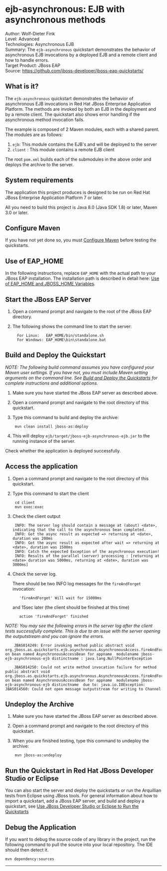 ejb-asynchronous: EJB with asynchronous methods
======================================================
Author: Wolf-Dieter Fink  
Level: Advanced  
Technologies: Asynchronous EJB  
Summary: The `ejb-asynchronous` quickstart demonstrates the behavior of asynchronous EJB invocations by a deployed EJB and a remote client and how to handle errors.  
Target Product: JBoss EAP  
Source: <https://github.com/jboss-developer/jboss-eap-quickstarts/>  

What is it?
-----------

The `ejb-asynchronous` quickstart demonstrates the behavior of asynchronous EJB invocations in Red Hat JBoss Enterprise Application Platform. The methods are invoked by both an EJB in the deployment and by a remote client. The quickstart also shows error handling if the asynchronous method invocation fails.

The example is composed of 2 Maven modules, each with a shared parent. The modules are as follows:

1. `ejb`: This module contains the EJB's and will be deployed to the server
2. `client` : This module contains a remote EJB client

The root `pom.xml` builds each of the submodules in the above order and deploys the archive to the server.


System requirements
-------------------

The application this project produces is designed to be run on Red Hat JBoss Enterprise Application Platform 7 or later. 

All you need to build this project is Java 8.0 (Java SDK 1.8) or later, Maven 3.0 or later.

 
Configure Maven
---------------

If you have not yet done so, you must [Configure Maven](https://github.com/jboss-developer/jboss-developer-shared-resources/blob/master/guides/CONFIGURE_MAVEN.md#configure-maven-to-build-and-deploy-the-quickstarts) before testing the quickstarts.


Use of EAP_HOME
---------------

In the following instructions, replace `EAP_HOME` with the actual path to your JBoss EAP installation. The installation path is described in detail here: [Use of EAP_HOME and JBOSS_HOME Variables](https://github.com/jboss-developer/jboss-developer-shared-resources/blob/master/guides/USE_OF_EAP_HOME.md#use-of-eap_home-and-jboss_home-variables).


Start the JBoss EAP Server
-------------------------

1. Open a command prompt and navigate to the root of the JBoss EAP directory.
2. The following shows the command line to start the server:

         For Linux:   EAP_HOME/bin/standalone.sh
         For Windows: EAP_HOME\bin\standalone.bat


Build and Deploy the Quickstart
-------------------------

_NOTE: The following build command assumes you have configured your Maven user settings. If you have not, you must include Maven setting arguments on the command line. See [Build and Deploy the Quickstarts](https://github.com/jboss-developer/jboss-developer-shared-resources/blob/master/guides/BUILD_AND_DEPLOY.md#build-and-deploy-the-quickstarts) for complete instructions and additional options._

1. Make sure you have started the JBoss EAP server as described above.
2. Open a command prompt and navigate to the root directory of this quickstart.
3. Type this command to build and deploy the archive:

        mvn clean install jboss-as:deploy
4. This will deploy `ejb/target/jboss-ejb-asynchronous-ejb.jar` to the running instance of the server.
 
Check whether the application is deployed successfully.


Access the application
---------------------

1. Open a command prompt and navigate to the root directory of this quickstart.
2. Type this command to start the client

        cd client
        mvn exec:exec
3. Check the client output

        INFO: The server log should contain a message at (about) <date>, indicating that the call to the asynchronous bean completed.
        INFO: Got the async result as expected => returning at <date>, duration was 200ms
        INFO: Got the async result as expected after wait => returning at <date>, duration was 1500ms
        INFO: Catch the expected Exception of the asynchronous execution!
        INFO: Results of the parallel (server) processing : [returning at <date> duration was 5000ms, returning at <date>, duration was 3000ms]

4. Check the server log. 

    There should be two INFO log messages for the `fireAndForget` invocation:

          'fireAndForget' Will wait for 15000ms

    and 15sec later (the client should be finished at this time)

          action 'fireAndForget' finished

_NOTE: You may see the following errors in the server log after the client tests successfully complete. This is due to an issue with the server opening the outputstream and you can ignore the errors._

        JBAS014249: Error invoking method public abstract void org.jboss.as.quickstarts.ejb.asynchronous.AsynchronousAccess.fireAndForget(long) on bean named AsynchronousAccessBean for appname  modulename jboss-ejb-asynchronous-ejb distinctname : java.lang.NullPointerException
        
        JBAS014250: Could not write method invocation failure for method public abstract void org.jboss.as.quickstarts.ejb.asynchronous.AsynchronousAccess.fireAndForget(long) on bean named AsynchronousAccessBean for appname  modulename jboss-ejb-asynchronous-ejb distinctname  due to: java.io.IOException: JBAS014560: Could not open message outputstream for writing to Channel
        
Undeploy the Archive
--------------------

1. Make sure you have started the JBoss EAP server as described above.
2. Open a command prompt and navigate to the root directory of this quickstart.
3. When you are finished testing, type this command to undeploy the archive:

        mvn jboss-as:undeploy


Run the Quickstart in Red Hat JBoss Developer Studio or Eclipse
-------------------------------------
You can also start the server and deploy the quickstarts or run the Arquillian tests from Eclipse using JBoss tools. For general information about how to import a quickstart, add a JBoss EAP server, and build and deploy a quickstart, see [Use JBoss Developer Studio or Eclipse to Run the Quickstarts](https://github.com/jboss-developer/jboss-developer-shared-resources/blob/master/guides/USE_JBDS.md#use-jboss-developer-studio-or-eclipse-to-run-the-quickstarts) 

Debug the Application
------------------------------------

If you want to debug the source code of any library in the project, run the following command to pull the source into your local repository. The IDE should then detect it.

    mvn dependency:sources
   

------------------------------------
